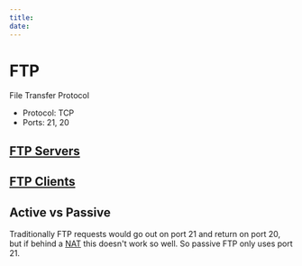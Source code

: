 ```yaml
---
title: 
date: 
---
```


# FTP

File Transfer Protocol

-   Protocol: TCP
-   Ports: 21, 20

## [FTP Servers](2020-11-12--15-11-06Z--ftp_servers.md)

## [FTP Clients](2020-11-12--15-11-27Z--ftp_clients.md)

## Active vs Passive

Traditionally FTP requests would go out on port 21 and return on port 20, but if behind a [NAT](2020-11-05--14-26-29Z--network_address_translation.md) this doesn't work so well. So passive FTP only uses port 21.

